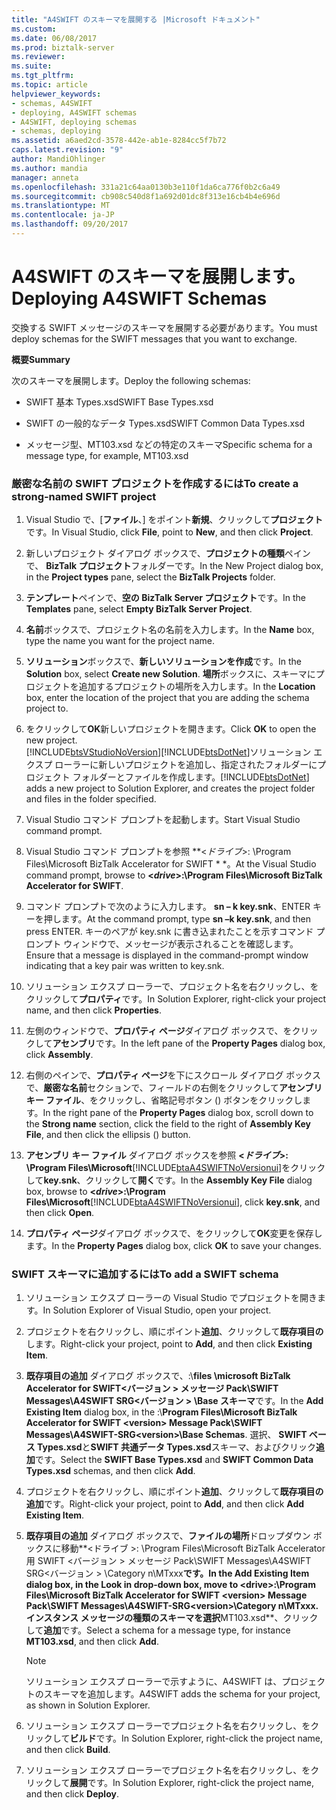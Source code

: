```yaml
---
title: "A4SWIFT のスキーマを展開する |Microsoft ドキュメント"
ms.custom: 
ms.date: 06/08/2017
ms.prod: biztalk-server
ms.reviewer: 
ms.suite: 
ms.tgt_pltfrm: 
ms.topic: article
helpviewer_keywords:
- schemas, A4SWIFT
- deploying, A4SWIFT schemas
- A4SWIFT, deploying schemas
- schemas, deploying
ms.assetid: a6aed2cd-3578-442e-ab1e-8284cc5f7b72
caps.latest.revision: "9"
author: MandiOhlinger
ms.author: mandia
manager: anneta
ms.openlocfilehash: 331a21c64aa0130b3e110f1da6ca776f0b2c6a49
ms.sourcegitcommit: cb908c540d8f1a692d01dc8f313e16cb4b4e696d
ms.translationtype: MT
ms.contentlocale: ja-JP
ms.lasthandoff: 09/20/2017
---
```

# <a name="deploying-a4swift-schemas"></a><span data-ttu-id="e2044-102">A4SWIFT のスキーマを展開します。</span><span class="sxs-lookup"><span data-stu-id="e2044-102">Deploying A4SWIFT Schemas</span></span>
<span data-ttu-id="e2044-103">交換する SWIFT メッセージのスキーマを展開する必要があります。</span><span class="sxs-lookup"><span data-stu-id="e2044-103">You must deploy schemas for the SWIFT messages that you want to exchange.</span></span>  
  
 <span data-ttu-id="e2044-104">**概要**</span><span class="sxs-lookup"><span data-stu-id="e2044-104">**Summary**</span></span>  
  
 <span data-ttu-id="e2044-105">次のスキーマを展開します。</span><span class="sxs-lookup"><span data-stu-id="e2044-105">Deploy the following schemas:</span></span>  
  
-   <span data-ttu-id="e2044-106">SWIFT 基本 Types.xsd</span><span class="sxs-lookup"><span data-stu-id="e2044-106">SWIFT Base Types.xsd</span></span>  
  
-   <span data-ttu-id="e2044-107">SWIFT の一般的なデータ Types.xsd</span><span class="sxs-lookup"><span data-stu-id="e2044-107">SWIFT Common Data Types.xsd</span></span>  
  
-   <span data-ttu-id="e2044-108">メッセージ型、MT103.xsd などの特定のスキーマ</span><span class="sxs-lookup"><span data-stu-id="e2044-108">Specific schema for a message type, for example, MT103.xsd</span></span>  
  
### <a name="to-create-a-strong-named-swift-project"></a><span data-ttu-id="e2044-109">厳密な名前の SWIFT プロジェクトを作成するには</span><span class="sxs-lookup"><span data-stu-id="e2044-109">To create a strong-named SWIFT project</span></span>  
  
1.  <span data-ttu-id="e2044-110">Visual Studio で、[**ファイル**、] をポイント**新規**、クリックして**プロジェクト**です。</span><span class="sxs-lookup"><span data-stu-id="e2044-110">In Visual Studio, click **File**, point to **New**, and then click **Project**.</span></span>  
  
2.  <span data-ttu-id="e2044-111">新しいプロジェクト ダイアログ ボックスで、**プロジェクトの種類**ペインで、 **BizTalk プロジェクト**フォルダーです。</span><span class="sxs-lookup"><span data-stu-id="e2044-111">In the New Project dialog box, in the **Project types** pane, select the **BizTalk Projects** folder.</span></span>  
  
3.  <span data-ttu-id="e2044-112">**テンプレート**ペインで、**空の BizTalk Server プロジェクト**です。</span><span class="sxs-lookup"><span data-stu-id="e2044-112">In the **Templates** pane, select **Empty BizTalk Server Project**.</span></span>  
  
4.  <span data-ttu-id="e2044-113">**名前**ボックスで、プロジェクト名の名前を入力します。</span><span class="sxs-lookup"><span data-stu-id="e2044-113">In the **Name** box, type the name you want for the project name.</span></span>  
  
5.  <span data-ttu-id="e2044-114">**ソリューション**ボックスで、**新しいソリューションを作成**です。</span><span class="sxs-lookup"><span data-stu-id="e2044-114">In the **Solution** box, select **Create new Solution**.</span></span> <span data-ttu-id="e2044-115">**場所**ボックスに、スキーマにプロジェクトを追加するプロジェクトの場所を入力します。</span><span class="sxs-lookup"><span data-stu-id="e2044-115">In the **Location** box, enter the location of the project that you are adding the schema project to.</span></span>  
  
6.  <span data-ttu-id="e2044-116">をクリックして**OK**新しいプロジェクトを開きます。</span><span class="sxs-lookup"><span data-stu-id="e2044-116">Click **OK** to open the new project.</span></span>  
    [!INCLUDE[btsVStudioNoVersion](../../includes/btsvstudionoversion-md.md)]<span data-ttu-id="e2044-117">[!INCLUDE[btsDotNet](../../includes/btsdotnet-md.md)]ソリューション エクスプ ローラーに新しいプロジェクトを追加し、指定されたフォルダーにプロジェクト フォルダーとファイルを作成します。</span><span class="sxs-lookup"><span data-stu-id="e2044-117">[!INCLUDE[btsDotNet](../../includes/btsdotnet-md.md)] adds a new project to Solution Explorer, and creates the project folder and files in the folder specified.</span></span>  
  
7.  <span data-ttu-id="e2044-118">Visual Studio コマンド プロンプトを起動します。</span><span class="sxs-lookup"><span data-stu-id="e2044-118">Start Visual Studio command prompt.</span></span>  
  
8.  <span data-ttu-id="e2044-119">Visual Studio コマンド プロンプトを参照  **\<*ドライブ*>: \Program Files\Microsoft BizTalk Accelerator for SWIFT * *。</span><span class="sxs-lookup"><span data-stu-id="e2044-119">At the Visual Studio command prompt, browse to **\<*drive*>:\Program Files\Microsoft BizTalk Accelerator for SWIFT**.</span></span>  
  
9. <span data-ttu-id="e2044-120">コマンド プロンプトで次のように入力します。 **sn – k key.snk**、ENTER キーを押します。</span><span class="sxs-lookup"><span data-stu-id="e2044-120">At the command prompt, type **sn –k key.snk**, and then press ENTER.</span></span> <span data-ttu-id="e2044-121">キーのペアが key.snk に書き込まれたことを示すコマンド プロンプト ウィンドウで、メッセージが表示されることを確認します。</span><span class="sxs-lookup"><span data-stu-id="e2044-121">Ensure that a message is displayed in the command-prompt window indicating that a key pair was written to key.snk.</span></span>  
  
10. <span data-ttu-id="e2044-122">ソリューション エクスプ ローラーで、プロジェクト名を右クリックし、をクリックして**プロパティ**です。</span><span class="sxs-lookup"><span data-stu-id="e2044-122">In Solution Explorer, right-click your project name, and then click **Properties**.</span></span>  
  
11. <span data-ttu-id="e2044-123">左側のウィンドウで、**プロパティ ページ**ダイアログ ボックスで、をクリックして**アセンブリ**です。</span><span class="sxs-lookup"><span data-stu-id="e2044-123">In the left pane of the **Property Pages** dialog box, click **Assembly**.</span></span>  
  
12. <span data-ttu-id="e2044-124">右側のペインで、**プロパティ ページ**を下にスクロール ダイアログ ボックスで、**厳密な名前**セクションで、フィールドの右側をクリックして**アセンブリ キー ファイル**、をクリックし、省略記号ボタン () ボタンをクリックします。</span><span class="sxs-lookup"><span data-stu-id="e2044-124">In the right pane of the **Property Pages** dialog box, scroll down to the **Strong name** section, click the field to the right of **Assembly Key File**, and then click the ellipsis () button.</span></span>  
  
13. <span data-ttu-id="e2044-125">**アセンブリ キー ファイル** ダイアログ ボックスを参照  **\<*ドライブ*>: \Program Files\Microsoft**[!INCLUDE[btaA4SWIFTNoVersionui](../../includes/btaa4swiftnoversionui-md.md)]をクリックして**key.snk**、クリックして**開く**です。</span><span class="sxs-lookup"><span data-stu-id="e2044-125">In the **Assembly Key File** dialog box, browse to **\<*drive*>:\Program Files\Microsoft**[!INCLUDE[btaA4SWIFTNoVersionui](../../includes/btaa4swiftnoversionui-md.md)], click **key.snk**, and then click **Open**.</span></span>  
  
14. <span data-ttu-id="e2044-126">**プロパティ ページ**ダイアログ ボックスで、をクリックして**OK**変更を保存します。</span><span class="sxs-lookup"><span data-stu-id="e2044-126">In the **Property Pages** dialog box, click **OK** to save your changes.</span></span>  
  
### <a name="to-add-a-swift-schema"></a><span data-ttu-id="e2044-127">SWIFT スキーマに追加するには</span><span class="sxs-lookup"><span data-stu-id="e2044-127">To add a SWIFT schema</span></span>  
  
1.  <span data-ttu-id="e2044-128">ソリューション エクスプ ローラーの Visual Studio でプロジェクトを開きます。</span><span class="sxs-lookup"><span data-stu-id="e2044-128">In Solution Explorer of Visual Studio, open your project.</span></span>  
  
2.  <span data-ttu-id="e2044-129">プロジェクトを右クリックし、順にポイント**追加**、クリックして**既存項目の**します。</span><span class="sxs-lookup"><span data-stu-id="e2044-129">Right-click your project, point to **Add**, and then click **Existing Item**.</span></span>  
  
3.  <span data-ttu-id="e2044-130">**既存項目の追加** ダイアログ ボックスで、:\\**files \microsoft BizTalk Accelerator for SWIFT\<バージョン > メッセージ Pack\SWIFT Messages\A4SWIFT SRG\<バージョン > \Base スキーマ**です。</span><span class="sxs-lookup"><span data-stu-id="e2044-130">In the **Add Existing Item** dialog box, in the :\\**Program Files\Microsoft BizTalk Accelerator for SWIFT \<version> Message Pack\SWIFT Messages\A4SWIFT-SRG\<version>\Base Schemas**.</span></span> <span data-ttu-id="e2044-131">選択、 **SWIFT ベース Types.xsd**と**SWIFT 共通データ Types.xsd**スキーマ、およびクリック**追加**です。</span><span class="sxs-lookup"><span data-stu-id="e2044-131">Select the **SWIFT Base Types.xsd** and **SWIFT Common Data Types.xsd** schemas, and then click **Add**.</span></span>  
  
4.  <span data-ttu-id="e2044-132">プロジェクトを右クリックし、順にポイント**追加**、クリックして**既存項目の追加**です。</span><span class="sxs-lookup"><span data-stu-id="e2044-132">Right-click your project, point to **Add**, and then click **Add Existing Item**.</span></span>  
  
5.  <span data-ttu-id="e2044-133">**既存項目の追加** ダイアログ ボックスで、**ファイルの場所**ドロップダウン ボックスに移動**\<ドライブ >: \Program Files\Microsoft BizTalk Accelerator 用 SWIFT \<バージョン > メッセージ Pack\SWIFT Messages\A4SWIFT SRG\<バージョン > \Category n\MTxxx**です。</span><span class="sxs-lookup"><span data-stu-id="e2044-133">In the **Add Existing Item** dialog box, in the **Look in** drop-down box, move to **\<drive>:\Program Files\Microsoft BizTalk Accelerator for SWIFT \<version> Message Pack\SWIFT Messages\A4SWIFT-SRG\<version>\Category n\MTxxx**.</span></span> <span data-ttu-id="e2044-134">インスタンス メッセージの種類のスキーマを選択**MT103.xsd**、クリックして**追加**です。</span><span class="sxs-lookup"><span data-stu-id="e2044-134">Select a schema for a message type, for instance **MT103.xsd**, and then click **Add**.</span></span>  
  
    > [!NOTE]
    >  <span data-ttu-id="e2044-135">ソリューション エクスプ ローラーで示すように、A4SWIFT は、プロジェクトのスキーマを追加します。</span><span class="sxs-lookup"><span data-stu-id="e2044-135">A4SWIFT adds the schema for your project, as shown in Solution Explorer.</span></span>  
  
6.  <span data-ttu-id="e2044-136">ソリューション エクスプ ローラーでプロジェクト名を右クリックし、をクリックして**ビルド**です。</span><span class="sxs-lookup"><span data-stu-id="e2044-136">In Solution Explorer, right-click the project name, and then click **Build**.</span></span>  
  
7.  <span data-ttu-id="e2044-137">ソリューション エクスプ ローラーでプロジェクト名を右クリックし、をクリックして**展開**です。</span><span class="sxs-lookup"><span data-stu-id="e2044-137">In Solution Explorer, right-click the project name, and then click **Deploy**.</span></span>